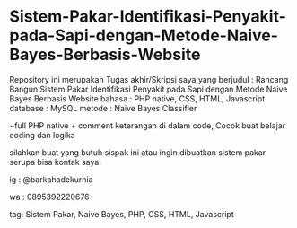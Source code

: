 # Sistem-Pakar-Identifikasi-Penyakit-pada-Sapi-dengan-Metode-Naive-Bayes-Berbasis-Website
Repository ini merupakan Tugas akhir/Skripsi saya 
yang berjudul : Rancang Bangun Sistem Pakar Identifikasi Penyakit pada Sapi dengan Metode Naive Bayes Berbasis Website 
bahasa : PHP native, CSS, HTML, Javascript
database : MySQL
metode : Naive Bayes Classifier

~full PHP native + comment keterangan di dalam code, Cocok buat belajar coding dan logika

silahkan buat yang butuh sispak ini atau ingin dibuatkan sistem pakar serupa bisa kontak saya:

ig : @barkahadekurnia 

wa : 0895392220676

tag: Sistem Pakar, Naive Bayes, PHP, CSS, HTML, Javascript
